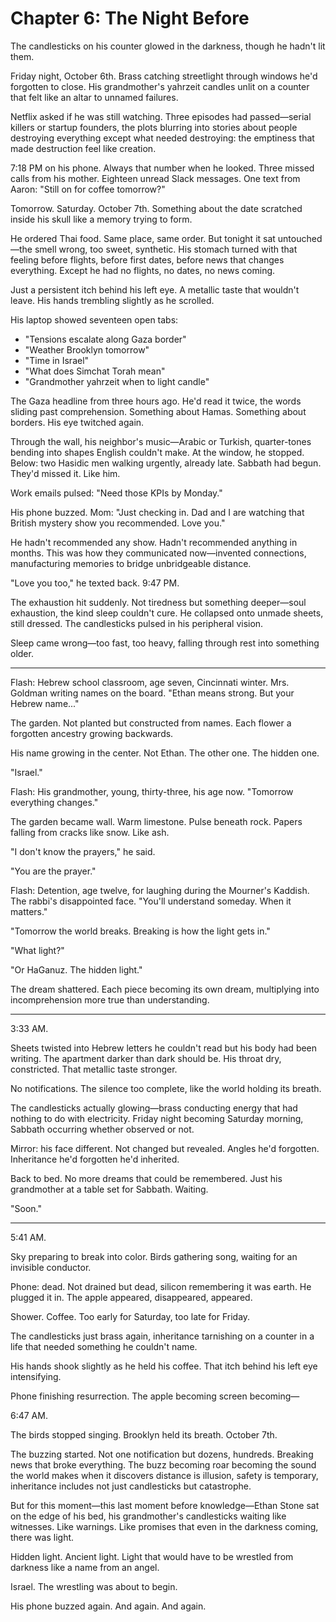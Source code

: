 # Chapter 6: The Night Before

The candlesticks on his counter glowed in the darkness, though he hadn't lit them.

Friday night, October 6th. Brass catching streetlight through windows he'd forgotten to close. His grandmother's yahrzeit candles unlit on a counter that felt like an altar to unnamed failures.

Netflix asked if he was still watching. Three episodes had passed—serial killers or startup founders, the plots blurring into stories about people destroying everything except what needed destroying: the emptiness that made destruction feel like creation.

7:18 PM on his phone. Always that number when he looked. Three missed calls from his mother. Eighteen unread Slack messages. One text from Aaron: "Still on for coffee tomorrow?"

Tomorrow. Saturday. October 7th. Something about the date scratched inside his skull like a memory trying to form.

He ordered Thai food. Same place, same order. But tonight it sat untouched—the smell wrong, too sweet, synthetic. His stomach turned with that feeling before flights, before first dates, before news that changes everything. Except he had no flights, no dates, no news coming.

Just a persistent itch behind his left eye. A metallic taste that wouldn't leave. His hands trembling slightly as he scrolled.

His laptop showed seventeen open tabs:
- "Tensions escalate along Gaza border"
- "Weather Brooklyn tomorrow" 
- "Time in Israel"
- "What does Simchat Torah mean"
- "Grandmother yahrzeit when to light candle"

The Gaza headline from three hours ago. He'd read it twice, the words sliding past comprehension. Something about Hamas. Something about borders. His eye twitched again.

Through the wall, his neighbor's music—Arabic or Turkish, quarter-tones bending into shapes English couldn't make. At the window, he stopped. Below: two Hasidic men walking urgently, already late. Sabbath had begun. They'd missed it. Like him.

Work emails pulsed: "Need those KPIs by Monday."

His phone buzzed. Mom: "Just checking in. Dad and I are watching that British mystery show you recommended. Love you."

He hadn't recommended any show. Hadn't recommended anything in months. This was how they communicated now—invented connections, manufacturing memories to bridge unbridgeable distance.

"Love you too," he texted back. 9:47 PM.

The exhaustion hit suddenly. Not tiredness but something deeper—soul exhaustion, the kind sleep couldn't cure. He collapsed onto unmade sheets, still dressed. The candlesticks pulsed in his peripheral vision.

Sleep came wrong—too fast, too heavy, falling through rest into something older.

---

Flash: Hebrew school classroom, age seven, Cincinnati winter. Mrs. Goldman writing names on the board. "Ethan means strong. But your Hebrew name..."

The garden. Not planted but constructed from names. Each flower a forgotten ancestry growing backwards.

His name growing in the center. Not Ethan. The other one. The hidden one.

"Israel."

Flash: His grandmother, young, thirty-three, his age now. "Tomorrow everything changes."

The garden became wall. Warm limestone. Pulse beneath rock. Papers falling from cracks like snow. Like ash.

"I don't know the prayers," he said.

"You are the prayer."

Flash: Detention, age twelve, for laughing during the Mourner's Kaddish. The rabbi's disappointed face. "You'll understand someday. When it matters."

"Tomorrow the world breaks. Breaking is how the light gets in."

"What light?"

"Or HaGanuz. The hidden light."

The dream shattered. Each piece becoming its own dream, multiplying into incomprehension more true than understanding.

---

3:33 AM.

Sheets twisted into Hebrew letters he couldn't read but his body had been writing. The apartment darker than dark should be. His throat dry, constricted. That metallic taste stronger.

No notifications. The silence too complete, like the world holding its breath.

The candlesticks actually glowing—brass conducting energy that had nothing to do with electricity. Friday night becoming Saturday morning, Sabbath occurring whether observed or not.

Mirror: his face different. Not changed but revealed. Angles he'd forgotten. Inheritance he'd forgotten he'd inherited.

Back to bed. No more dreams that could be remembered. Just his grandmother at a table set for Sabbath. Waiting.

"Soon."

---

5:41 AM.

Sky preparing to break into color. Birds gathering song, waiting for an invisible conductor.

Phone: dead. Not drained but dead, silicon remembering it was earth. He plugged it in. The apple appeared, disappeared, appeared.

Shower. Coffee. Too early for Saturday, too late for Friday.

The candlesticks just brass again, inheritance tarnishing on a counter in a life that needed something he couldn't name.

His hands shook slightly as he held his coffee. That itch behind his left eye intensifying.

Phone finishing resurrection. The apple becoming screen becoming—

6:47 AM.

The birds stopped singing.
Brooklyn held its breath.
October 7th.

The buzzing started. Not one notification but dozens, hundreds. Breaking news that broke everything. The buzz becoming roar becoming the sound the world makes when it discovers distance is illusion, safety is temporary, inheritance includes not just candlesticks but catastrophe.

But for this moment—this last moment before knowledge—Ethan Stone sat on the edge of his bed, his grandmother's candlesticks waiting like witnesses. Like warnings. Like promises that even in the darkness coming, there was light.

Hidden light.
Ancient light.
Light that would have to be wrestled from darkness like a name from an angel.

Israel.
The wrestling was about to begin.

His phone buzzed again.
And again.
And again.